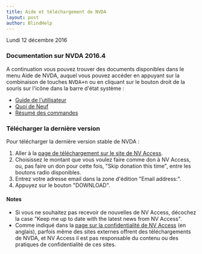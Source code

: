 ```yaml
---
title: Aide et téléchargement de NVDA
layout: post
author: BlindHelp
---
```


<footer>Lundi    12 décembre  2016</footer>

### Documentation sur NVDA 2016.4 ###

A continuation vous pouvez trouver des documents disponibles  dans le menu Aide de NVDA, auquel vous pouvez accéder en appuyant sur la combinaison de touches <kbd>NVDA+n</kbd> ou en cliquant sur le bouton droit de la souris sur l'icône dans la barre d'état système :

* [Guide de l'utilisateur](https://blindhelp.github.io/userGuide.html)
* [Quoi de Neuf](https://blindhelp.github.io/changes.html)
* [Résumé des commandes](https://blindhelp.github.io/keyCommands.html)

### Télécharger la dernière version ###

Pour télécharger la dernière version stable de NVDA :

1. Aller à la [page de téléchargement sur le site de NV Access](http://www.nvaccess.org/download/).
2. Choisissez le montant que vous voulez faire comme don à NV Access, ou, pas faire un don pour cette fois, "Skip donation this time", entre les boutons radio disponibles.
3. Entrez votre adresse email dans la zone d'édition "Email address:".
4. Appuyez sur le bouton "DOWNLOAD".

#### Notes ####

* Si vous ne souhaitez pas recevoir de nouvelles de NV Access, décochez la case "Keep me up to date with the latest news from NV Access".
* Comme indiqué dans la [page sur la confidentialité de NV Access](http://www.nvaccess.org/privacy/) (en anglais), parfois même des sites externes offrent des téléchargements de NVDA, et NV Access il est pas responsable du contenu ou des pratiques de confidentialité de ces sites.
